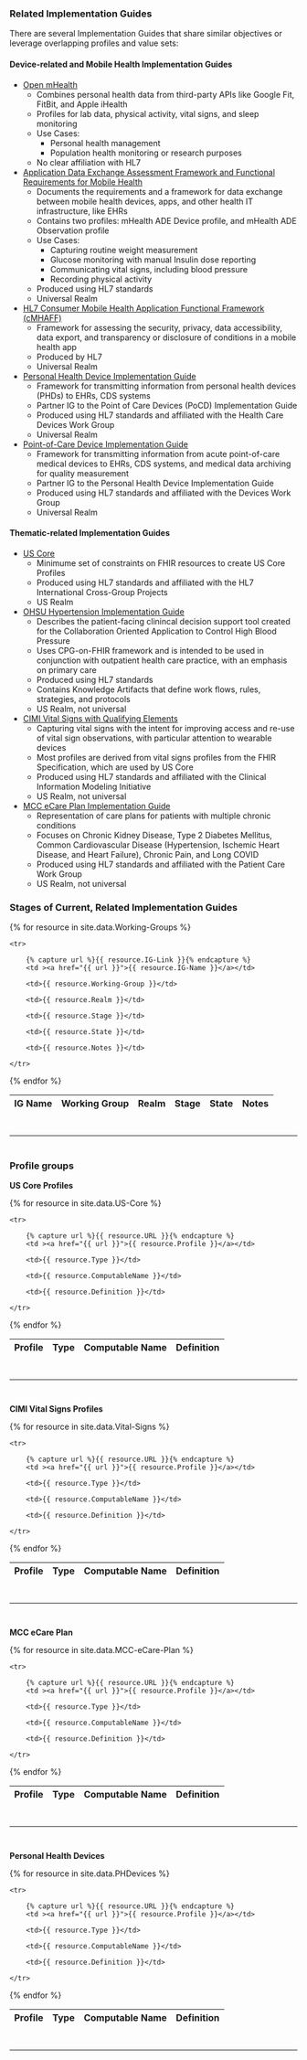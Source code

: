 ### Related Implementation Guides

There are several Implementation Guides that share similar objectives or leverage overlapping profiles and value sets:

#### Device-related and Mobile Health Implementation Guides

- [Open mHealth](https://healthedata1.github.io/mFHIR/#introduction)
    -  Combines personal health data from third-party APIs like Google Fit, FitBit, and Apple iHealth
    -  Profiles for lab data, physical activity, vital signs, and sleep monitoring 
    -  Use Cases:
        - Personal health management
        - Population health monitoring or research purposes 
    - No clear affiliation with HL7
- [Application Data Exchange Assessment Framework and Functional Requirements for Mobile Health](http://hl7.org/fhir/uv/mhealth-framework/history.html)
    - Documents the requirements and a framework for data exchange between mobile health devices, apps, and other health IT infrastructure, like EHRs
    - Contains two profiles: mHealth ADE Device profile, and mHealth ADE Observation profile
    - Use Cases:
        - Capturing routine weight measurement
        - Glucose monitoring with manual Insulin dose reporting
        - Communicating vital signs, including blood pressure
        - Recording physical activity
    - Produced using HL7 standards
    - Universal Realm
- [HL7 Consumer Mobile Health Application Functional Framework (cMHAFF)](https://www.hl7.org/implement/standards/product_brief.cfm?product_id=476)
    - Framework for assessing the security, privacy, data accessibility, data export, and transparency or disclosure of conditions in a mobile health app
    - Produced by HL7
    - Universal Realm
- [Personal Health Device Implementation Guide](http://build.fhir.org/ig/HL7/phd/)
    - Framework for transmitting information from personal health devices (PHDs) to EHRs, CDS systems
    - Partner IG to the Point of Care Devices (PoCD) Implementation Guide
    - Produced using HL7 standards and affiliated with the Health Care Devices Work Group
    - Universal Realm
- [Point-of-Care Device Implementation Guide](http://build.fhir.org/ig/HL7/uv-pocd/)
    - Framework for transmitting information from acute point-of-care medical devices to EHRs, CDS systems, and medical data archiving for quality measurement
    - Partner IG to the Personal Health Device Implementation Guide
    - Produced using HL7 standards and affiliated with the Devices Work Group
    - Universal Realm

#### Thematic-related Implementation Guides

- [US Core](http://build.fhir.org/ig/HL7/US-Core/)
    - Minimume set of constraints on FHIR resources to create US Core Profiles
    - Produced using HL7 standards and affiliated with the HL7 International Cross-Group Projects
    - US Realm
- [OHSU Hypertension Implementation Guide](http://build.fhir.org/ig/OHSUCMP/htnu18ig/)
    - Describes the patient-facing clinincal decision support tool created for the Collaboration Oriented Application to Control High Blood Pressure
    - Uses CPG-on-FHIR framework and is intended to be used in conjunction with outpatient health care practice, with an emphasis on primary care
    - Produced using HL7 standards
    - Contains Knowledge Artifacts that define work flows, rules, strategies, and protocols 
    - US Realm, not universal
- [CIMI Vital Signs with Qualifying Elements ](http://build.fhir.org/ig/HL7/cimi-vital-signs/)
    - Capturing vital signs with the intent for improving access and re-use of vital sign observations, with particular attention to wearable devices
    - Most profiles are derived from vital signs profiles from the FHIR Specification, which are used by US Core
    - Produced using HL7 standards and affiliated with the Clinical Information Modeling Initiative
    - US Realm, not universal
- [MCC eCare Plan Implementation Guide](http://build.fhir.org/ig/HL7/fhir-us-mcc/)
    - Representation of care plans for patients with multiple chronic conditions
    - Focuses on Chronic Kidney Disease, Type 2 Diabetes Mellitus, Common Cardiovascular Disease (Hypertension, Ischemic Heart Disease, and Heart Failure), Chronic Pain, and Long COVID 
    - Produced using HL7 standards and affiliated with the Patient Care Work Group
    - US Realm, not universal

### Stages of Current, Related Implementation Guides

<table class="table">
<thead>
    <tr>
        <th>IG Name</th>
        <th>Working Group</th>
        <th>Realm</th>
        <th>Stage</th>
        <th>State</th>
        <th>Notes</th>
    </tr>
</thead>
<tbody>
{% for resource in site.data.Working-Groups %}

    <tr>

        {% capture url %}{{ resource.IG-Link }}{% endcapture %}
        <td ><a href="{{ url }}">{{ resource.IG-Name }}</a></td>
    
        <td>{{ resource.Working-Group }}</td>

        <td>{{ resource.Realm }}</td>

        <td>{{ resource.Stage }}</td>

        <td>{{ resource.State }}</td>
        
        <td>{{ resource.Notes }}</td>

    </tr>

{% endfor %}
</tbody>
</table>

<hr style="margin-top: 3em; margin-bottom: 3em;">



### Profile groups

**US Core Profiles**

<table class="table">
<thead>
    <tr>
        <th>Profile</th>
        <th>Type</th>
        <th>Computable Name</th>
        <th>Definition</th>
    </tr>
</thead>
<tbody>
{% for resource in site.data.US-Core %}

    <tr>

        {% capture url %}{{ resource.URL }}{% endcapture %}
        <td ><a href="{{ url }}">{{ resource.Profile }}</a></td>
    
        <td>{{ resource.Type }}</td>

        <td>{{ resource.ComputableName }}</td>

        <td>{{ resource.Definition }}</td>

    </tr>

{% endfor %}
</tbody>
</table>

<hr style="margin-top: 3em; margin-bottom: 3em;">


**CIMI Vital Signs Profiles**

<table class="table">
<thead>
    <tr>
        <th>Profile</th>
        <th>Type</th>
        <th>Computable Name</th>
        <th>Definition</th>
    </tr>
</thead>
<tbody>
{% for resource in site.data.Vital-Signs %}

    <tr>

        {% capture url %}{{ resource.URL }}{% endcapture %}
        <td ><a href="{{ url }}">{{ resource.Profile }}</a></td>
    
        <td>{{ resource.Type }}</td>

        <td>{{ resource.ComputableName }}</td>

        <td>{{ resource.Definition }}</td>

    </tr>

{% endfor %}
</tbody>
</table>

<hr style="margin-top: 3em; margin-bottom: 3em;">



**MCC eCare Plan**

<table class="table">
<thead>
    <tr>
        <th>Profile</th>
        <th>Type</th>
        <th>Computable Name</th>
        <th>Definition</th>
    </tr>
</thead>
<tbody>
{% for resource in site.data.MCC-eCare-Plan %}

    <tr>

        {% capture url %}{{ resource.URL }}{% endcapture %}
        <td ><a href="{{ url }}">{{ resource.Profile }}</a></td>
    
        <td>{{ resource.Type }}</td>

        <td>{{ resource.ComputableName }}</td>

        <td>{{ resource.Definition }}</td>

    </tr>

{% endfor %}
</tbody>
</table>

<hr style="margin-top: 3em; margin-bottom: 3em;">


**Personal Health Devices**

<table class="table">
<thead>
    <tr>
        <th>Profile</th>
        <th>Type</th>
        <th>Computable Name</th>
        <th>Definition</th>
    </tr>
</thead>
<tbody>
{% for resource in site.data.PHDevices %}

    <tr>

        {% capture url %}{{ resource.URL }}{% endcapture %}
        <td ><a href="{{ url }}">{{ resource.Profile }}</a></td>
    
        <td>{{ resource.Type }}</td>

        <td>{{ resource.ComputableName }}</td>

        <td>{{ resource.Definition }}</td>

    </tr>

{% endfor %}
</tbody>
</table>

<hr style="margin-top: 3em; margin-bottom: 3em;">
